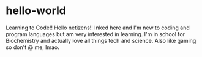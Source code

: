 # hello-world
Learning to Code!!
Hello netizens!!
Inked here and I'm new to coding and program languages but am very interested in learning.
I'm in school for Biochemistry and actually love all things tech and science. Also like gaming so don't @ me, lmao.
